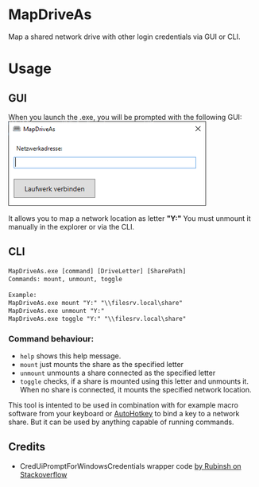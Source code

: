 # MapDriveAs
Map a shared network drive with other login credentials via GUI or CLI.

# Usage
## GUI
When you launch the .exe, you will be prompted with the following GUI:
![](screenshot_gui.png)

It allows you to map a network location as letter **"Y:"**
You must unmount it manually in the explorer or via the CLI.

## CLI
```
MapDriveAs.exe [command] [DriveLetter] [SharePath]
Commands: mount, unmount, toggle

Example:
MapDriveAs.exe mount "Y:" "\\filesrv.local\share"
MapDriveAs.exe unmount "Y:"
MapDriveAs.exe toggle "Y:" "\\filesrv.local\share"
```

### Command behaviour:
- `help` shows this help message.
- `mount` just mounts the share as the specified letter
- `unmount` unmounts a share connected as the specified letter
- `toggle` checks, if a share is mounted using this letter and unmounts it. When no share is connected, it mounts the specified network location.

This tool is intented to be used in combination with for example macro software from your keyboard or [AutoHotkey](https://www.autohotkey.com/) to bind a key to a network share. But it can be used by anything capable of running commands.


## Credits
* CredUiPromptForWindowsCredentials wrapper code [by Rubinsh on Stackoverflow](https://stackoverflow.com/a/4135720)
